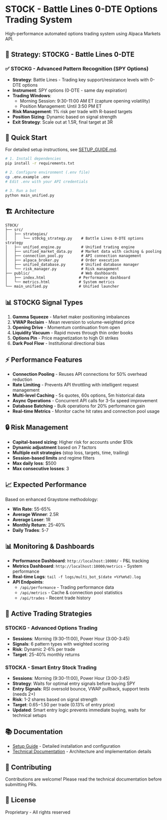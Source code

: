 # ST0CK - Battle Lines 0-DTE Options Trading System

High-performance automated options trading system using Alpaca Markets API.

## 🚀 Strategy: ST0CKG - Battle Lines 0-DTE

### ✅ ST0CKG - Advanced Pattern Recognition (SPY Options)
- **Strategy**: Battle Lines - Trading key support/resistance levels with 0-DTE options
- **Instrument**: SPY options (0-DTE - same day expiration)
- **Trading Windows**: 
  - Morning Session: 9:30-11:00 AM ET (capture opening volatility)
  - Position Management: Until 3:50 PM ET
- **Risk Management**: 1% risk per trade with R-based targets
- **Position Sizing**: Dynamic based on signal strength
- **Exit Strategy**: Scale out at 1.5R, final target at 3R

## 🎯 Quick Start

For detailed setup instructions, see [SETUP_GUIDE.md](SETUP_GUIDE.md).

```bash
# 1. Install dependencies
pip install -r requirements.txt

# 2. Configure environment (.env file)
cp .env.example .env
# Edit .env with your API credentials

# 3. Run a bot
python main_unified.py
```

## 🏗️ Architecture

```
ST0CK/
├── src/
│   ├── strategies/
│   │   └── st0ckg_strategy.py    # Battle Lines 0-DTE options strategy
│   ├── unified_engine.py         # Unified trading engine
│   ├── unified_market_data.py    # Market data with caching & pooling
│   ├── connection_pool.py        # API connection management
│   ├── alpaca_broker.py          # Order execution
│   ├── unified_database.py       # Unified database manager
│   └── risk_manager.py           # Risk management
├── public/                       # Web dashboards
│   ├── index.html               # Performance dashboard
│   └── metrics.html             # System metrics
└── main_unified.py              # Unified launcher
```

## 📊 ST0CKG Signal Types

1. **Gamma Squeeze** - Market maker positioning imbalances
2. **VWAP Reclaim** - Mean reversion to volume-weighted price
3. **Opening Drive** - Momentum continuation from open
4. **Liquidity Vacuum** - Rapid moves through thin order books
5. **Options Pin** - Price magnetization to high OI strikes
6. **Dark Pool Flow** - Institutional directional bias

## ⚡ Performance Features

- **Connection Pooling** - Reuses API connections for 50% overhead reduction
- **Rate Limiting** - Prevents API throttling with intelligent request management
- **Multi-level Caching** - 5s quotes, 60s options, 5m historical data
- **Async Operations** - Concurrent API calls for 3-5x speed improvement
- **Database Batching** - Bulk operations for 20% performance gain
- **Real-time Metrics** - Monitor cache hit rates and connection pool usage

## 🔒 Risk Management

- **Capital-based sizing**: Higher risk for accounts under $10k
- **Dynamic adjustment** based on 7 factors
- **Multiple exit strategies** (stop loss, targets, time, trailing)
- **Session-based limits** and regime filters
- **Max daily loss**: $500
- **Max consecutive losses**: 3

## 📈 Expected Performance

Based on enhanced Graystone methodology:
- **Win Rate**: 55-65%
- **Average Winner**: 2.5R
- **Average Loser**: 1R
- **Monthly Return**: 25-40%
- **Daily Trades**: 5-7

## 📊 Monitoring & Dashboards

- **Performance Dashboard**: `http://localhost:10000/` - P&L tracking
- **Metrics Dashboard**: `http://localhost:10000/metrics` - System performance
- **Real-time Logs**: `tail -f logs/multi_bot_$(date +%Y%m%d).log`
- **API Endpoints**:
  - `/api/performance` - Trading performance data
  - `/api/metrics` - Cache & connection pool statistics
  - `/api/trades` - Recent trade history

## 🎯 Active Trading Strategies

### ST0CKG - Advanced Options Trading
- **Sessions**: Morning (9:30-11:00), Power Hour (3:00-3:45)
- **Signals**: 6 pattern types with weighted scoring
- **Risk**: Dynamic 2-6% per trade
- **Target**: 25-40% monthly returns

### ST0CKA - Smart Entry Stock Trading
- **Sessions**: Morning (9:30-11:00), Power Hour (3:00-3:45)
- **Strategy**: Waits for optimal entry signals before buying SPY
- **Entry Signals**: RSI oversold bounce, VWAP pullback, support tests (needs 2+)
- **Risk**: 1-2 shares based on signal strength
- **Target**: $0.65-$1.50 per trade (0.13% of entry price)
- **Updated**: Smart entry logic prevents immediate buying, waits for technical setups

## 📚 Documentation

- [Setup Guide](SETUP_GUIDE.md) - Detailed installation and configuration
- [Technical Documentation](TECHNICAL_DOCS.md) - Architecture and implementation details

## 🤝 Contributing

Contributions are welcome! Please read the technical documentation before submitting PRs.

## 📄 License

Proprietary - All rights reserved
